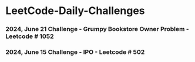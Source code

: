 # LeetCode-Daily-Challenges
### 2024, June 21 Challenge - Grumpy Bookstore Owner Problem - Leetcode # 1052
### 2024, June 15 Challenge - IPO - Leetcode # 502
